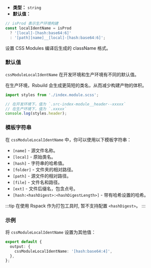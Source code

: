- **类型：** `string`
- **默认值：**

```ts
// isProd 表示生产环境构建
const localIdentName = isProd
  ? '[local]-[hash:base64:6]'
  : '[path][name]__[local]-[hash:base64:6]';
```

设置 CSS Modules 编译后生成的 className 格式。

### 默认值

`cssModuleLocalIdentName` 在开发环境和生产环境有不同的默认值。

在生产环境，Rsbuild 会生成更简短的类名，从而减少构建产物的体积。

```ts
import styles from './index.module.scss';

// 在开发环境下，值为 `.src-index-module__header--xxxxx`
// 在生产环境下，值为 `.xxxxx`
console.log(styles.header);
```

### 模板字符串

在 `cssModuleLocalIdentName` 中，你可以使用以下模板字符串：

- `[name]` - 源文件名称。
- `[local]` - 原始类名。
- `[hash]` - 字符串的哈希值。
- `[folder]` - 文件夹的相对路径。
- `[path]` - 源文件的相对路径。
- `[file]` - 文件名和路径。
- `[ext]` - 文件后缀名，包含点号。
- `[hash:<hashDigest>:<hashDigestLength>]` - 带有哈希设置的哈希。

:::tip
在使用 Rspack 作为打包工具时, 暂不支持配置 `<hashDigest>`。
:::

### 示例

将 `cssModuleLocalIdentName` 设置为其他值：

```ts
export default {
  output: {
    cssModuleLocalIdentName: '[hash:base64:4]',
  },
};
```
